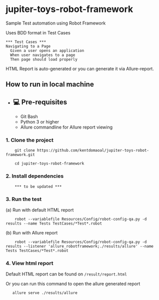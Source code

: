 # jupiter-toys-robot-framework
Sample Test automation using Robot Framework

Uses BDD format in Test Cases

    *** Test Cases ***
    Navigating to a Page
      Given a user opens an application
      When user navigates to a page
      Then page should load properly

HTML Report is auto-generated or you can generate it via Allure-report.

## How to run in local machine

- ## 💻 Pre-requisites
  - Git Bash
  - Python 3 or higher
  - Allure commandline for Allure report viewing


### 1. Clone the project

        git clone https://github.com/kentdomaoal/jupiter-toys-robot-framework.git
        
        cd jupiter-toys-robot-framework

### 2. Install dependencies

        *** to be updated ***  
    
### 3. Run the test
  (a) Run with default HTML report

        robot --variablefile Resources/Config/robot-config-qa.py -d results --name Tests TestCases/*Test*.robot

  (b) Run with Allure report

        robot --variablefile Resources/Config/robot-config-qa.py -d results --listener 'allure_robotframework;./results/allure' --name Tests TestCases/*Test*.robot

### 4. View html report
   
   Default HTML report can be found on `/result/report.html`
       
   Or you can run this command to open the allure generated report
       
       allure serve ./results/allure
